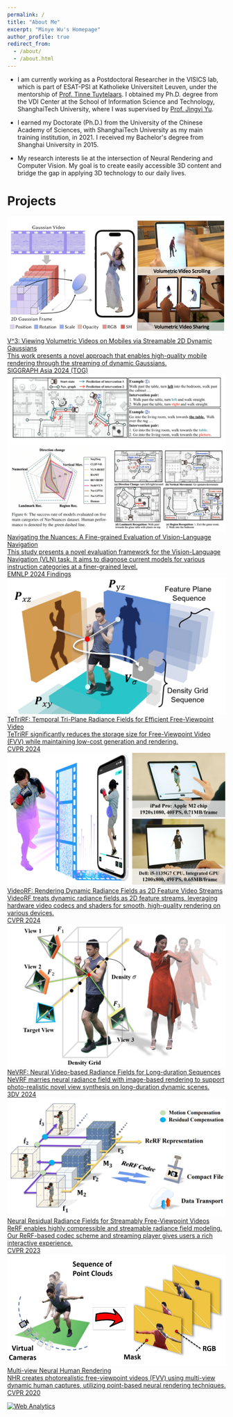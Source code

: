 ```yaml
---
permalink: /
title: "About Me"
excerpt: "Minye Wu's Homepage"
author_profile: true
redirect_from: 
  - /about/
  - /about.html
---
```





- I am currently working as a Postdoctoral Researcher in the VISICS lab, which is part of ESAT-PSI at Katholieke Universiteit Leuven, under the mentorship of [Prof. Tinne Tuytelaars](https://www.esat.kuleuven.be/psi/TT). I obtained my Ph.D. degree from the VDI Center at the School of Information Science and Technology, ShanghaiTech University, where I was supervised by [Prof. Jingyi Yu](http://www.yu-jingyi.com/cv/). 

- I earned my Doctorate (Ph.D.) from the University of the Chinese Academy of Sciences, with ShanghaiTech University as my main training institution, in 2021. I received my Bachelor's degree from Shanghai University in 2015.

- My research interests lie at the intersection of Neural Rendering and Computer Vision.  My goal is to create easily accessible 3D content and bridge the gap in applying 3D technology to our daily lives.


# Projects

<div class="ns-project-container">

  <a href="https://authoritywang.github.io/v3/" class="ns-project-link">
    <div class="ns-project">
        <img src="projects/images/v3.jpg" alt="V3">
        <div>
            <div class="ns-project-title">V^3: Viewing Volumetric Videos on Mobiles via Streamable 2D Dynamic Gaussians</div>
            <div class="ns-project-description">This work presents a novel approach that enables high-quality mobile rendering through the streaming of dynamic Gaussians. </div>
            <div class="ns-project-description"> SIGGRAPH Asia 2024 (TOG)</div>
        </div>
    </div>
  </a>

  <a href="https://zehao-wang.github.io/navnuances/" class="ns-project-link">
    <div class="ns-project">
        <img src="projects/images/navdataset.jpg" alt="Navnuances">
        <div>
            <div class="ns-project-title">Navigating the Nuances: A Fine-grained Evaluation of Vision-Language Navigation</div>
            <div class="ns-project-description">This study presents a novel evaluation framework for the Vision-Language Navigation (VLN) task. It aims to diagnose current models for various instruction categories at a finer-grained level. </div>
            <div class="ns-project-description"> EMNLP 2024 Findings</div>
        </div>
    </div>
  </a>

  <a href="https://wuminye.github.io/projects/TeTriRF/" class="ns-project-link">
    <div class="ns-project">
        <img src="projects/images/TeTriRF.jpg" alt="TeTriRF">
        <div>
            <div class="ns-project-title">TeTriRF: Temporal Tri-Plane Radiance Fields for Efficient Free-Viewpoint Video</div>
            <div class="ns-project-description">TeTriRF significantly reduces the storage size for Free-Viewpoint Video (FVV) while maintaining low-cost generation and rendering.</div>
            <div class="ns-project-description"> CVPR 2024</div>
        </div>
    </div>
  </a>

  <a href="https://aoliao12138.github.io/VideoRF/" class="ns-project-link">
    <div class="ns-project">
        <img src="projects/images/videoRF.jpg" alt="VideoRF">
        <div>
            <div class="ns-project-title">VideoRF: Rendering Dynamic Radiance Fields as 2D Feature Video Streams</div>
            <div class="ns-project-description">VideoRF treats dynamic radiance fields as 2D feature streams, leveraging hardware video codecs and shaders for smooth, high-quality rendering on various devices.</div>
            <div class="ns-project-description"> CVPR 2024</div>
        </div>
    </div>
  </a>

  <a href="https://wuminye.github.io/projects/NeVRF/" class="ns-project-link">
    <div class="ns-project">
        <img src="projects/images/NeVRF.jpg" alt="NeVRF">
        <div>
            <div class="ns-project-title">NeVRF: Neural Video-based Radiance Fields for Long-duration Sequences</div>
            <div class="ns-project-description">NeVRF marries neural radiance field with image-based rendering to support photo-realistic novel view synthesis on long-duration dynamic scenes.</div>
            <div class="ns-project-description"> 3DV 2024</div>
        </div>
    </div>
  </a>

  <a href="https://aoliao12138.github.io/ReRF/" class="ns-project-link">
    <div class="ns-project">
        <img src="projects/images/rerf.jpg" alt="ReRF">
        <div>
            <div class="ns-project-title">Neural Residual Radiance Fields for Streamably Free-Viewpoint Videos</div>
            <div class="ns-project-description">ReRF enables highly compressible and streamable radiance field modeling. Our ReRF-based codec scheme and streaming player gives users a rich interactive experience.</div>
            <div class="ns-project-description"> CVPR 2023</div>
        </div>
    </div>
  </a>

 

  <a href="https://wuminye.github.io/NHR/" class="ns-project-link">
    <div class="ns-project">
        <img src="projects/images/NHR.jpg" alt="NHR">
        <div>
            <div class="ns-project-title">Multi-view Neural Human Rendering</div>
            <div class="ns-project-description">NHR creates photorealistic free-viewpoint videos (FVV) using multi-view dynamic human captures, utilizing point-based neural rendering techniques.</div>
            <div class="ns-project-description"> CVPR 2020</div>
        </div>
    </div>
  </a>
    <!-- Repeat for each project -->
</div>



<!-- Default Statcounter code for homepage https://wuminye.github.io/ -->
<script type="text/javascript">
var sc_project=12948099; 
var sc_invisible=1; 
var sc_security="0b88a620"; 
</script>
<script type="text/javascript"
src="https://www.statcounter.com/counter/counter.js" async></script>
<noscript><div class="statcounter"><a title="Web Analytics"
href="https://statcounter.com/" target="_blank"><img class="statcounter"
src="https://c.statcounter.com/12948099/0/0b88a620/1/" alt="Web Analytics"
referrerPolicy="no-referrer-when-downgrade"></a></div></noscript>
<!-- End of Statcounter Code -->

<script>
var _hmt = _hmt || [];
(function() {
  var hm = document.createElement("script");
  hm.src = "https://hm.baidu.com/hm.js?0b163144ca20585e0c705713e6a9f17a";
  var s = document.getElementsByTagName("script")[0]; 
  s.parentNode.insertBefore(hm, s);
})();
</script>
